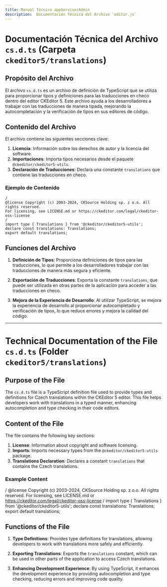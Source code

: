 ```yaml
---
title: Manual Técnico appServiserAdmin
description:  Documentación Técnica del Archivo `editor.js`
---
```


# Documentación Técnica del Archivo `cs.d.ts` (Carpeta `ckeditor5/translations`)

## Propósito del Archivo
El archivo `cs.d.ts` es un archivo de definición de TypeScript que se utiliza para proporcionar tipos y definiciones para las traducciones en checo dentro del editor CKEditor 5. Este archivo ayuda a los desarrolladores a trabajar con las traducciones de manera tipada, mejorando la autocompletación y la verificación de tipos en sus editores de código.

## Contenido del Archivo
El archivo contiene las siguientes secciones clave:

1. **Licencia**: Información sobre los derechos de autor y la licencia del software.
2. **Importaciones**: Importa tipos necesarios desde el paquete `@ckeditor/ckeditor5-utils`.
3. **Declaración de Traducciones**: Declara una constante `translations` que contiene las traducciones en checo.

### Ejemplo de Contenido
```
/
@license Copyright (c) 2003-2024, CKSource Holding sp. z o.o. All rights reserved.
For licensing, see LICENSE.md or https://ckeditor.com/legal/ckeditor-oss-license
/
import type { Translations } from '@ckeditor/ckeditor5-utils';
declare const translations: Translations;
export default translations;
```

## Funciones del Archivo
1. **Definición de Tipos**: Proporciona definiciones de tipos para las traducciones, lo que permite a los desarrolladores trabajar con las traducciones de manera más segura y eficiente.
  
2. **Exportación de Traducciones**: Exporta la constante `translations`, que puede ser utilizada en otras partes de la aplicación para acceder a las traducciones en checo.

3. **Mejora de la Experiencia de Desarrollo**: Al utilizar TypeScript, se mejora la experiencia de desarrollo al proporcionar autocompletado y verificación de tipos, lo que reduce errores y mejora la calidad del código.

---

# Technical Documentation of the File `cs.d.ts` (Folder `ckeditor5/translations`)

## Purpose of the File
The `cs.d.ts` file is a TypeScript definition file used to provide types and definitions for Czech translations within the CKEditor 5 editor. This file helps developers work with translations in a typed manner, enhancing autocompletion and type checking in their code editors.

## Content of the File
The file contains the following key sections:

1. **License**: Information about copyright and software licensing.
2. **Imports**: Imports necessary types from the `@ckeditor/ckeditor5-utils` package.
3. **Translations Declaration**: Declares a constant `translations` that contains the Czech translations.

### Example Content
/
@license Copyright (c) 2003-2024, CKSource Holding sp. z o.o. All rights reserved.
For licensing, see LICENSE.md or https://ckeditor.com/legal/ckeditor-oss-license
/
import type { Translations } from '@ckeditor/ckeditor5-utils';
declare const translations: Translations;
export default translations;

## Functions of the File
1. **Type Definitions**: Provides type definitions for translations, allowing developers to work with translations more safely and efficiently.
  
2. **Exporting Translations**: Exports the `translations` constant, which can be used in other parts of the application to access Czech translations.

3. **Enhancing Development Experience**: By using TypeScript, it enhances the development experience by providing autocompletion and type checking, reducing errors and improving code quality.

